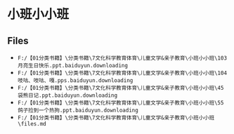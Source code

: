 # 小班小小班

## Files

- `F:/【01分类书籍】\分类书籍\7文化科学教育体育\儿童文学&亲子教育\小班小小班\103月亮生日快乐.ppt.baiduyun.downloading`
- `F:/【01分类书籍】\分类书籍\7文化科学教育体育\儿童文学&亲子教育\小班小小班\104吱咕、吱咕、嘎.pps.baiduyun.downloading`
- `F:/【01分类书籍】\分类书籍\7文化科学教育体育\儿童文学&亲子教育\小班小小班\45袋熊日记.ppt.baiduyun.downloading`
- `F:/【01分类书籍】\分类书籍\7文化科学教育体育\儿童文学&亲子教育\小班小小班\55鸽子捡到一个热狗.ppt.baiduyun.downloading`
- `F:/【01分类书籍】\分类书籍\7文化科学教育体育\儿童文学&亲子教育\小班小小班\files.md`
